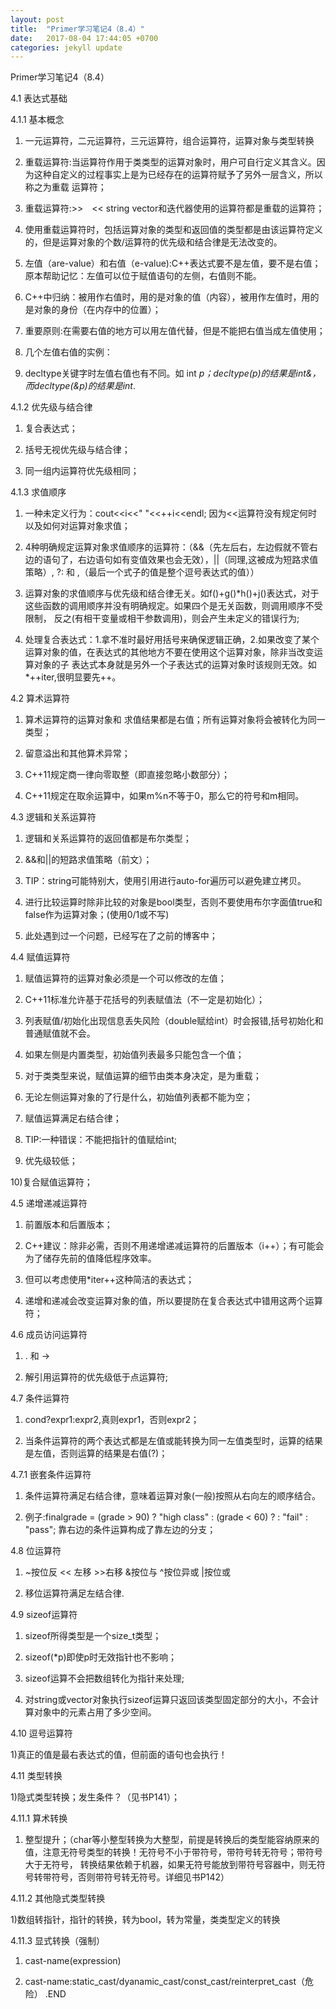 ```yaml
---
layout: post
title:  "Primer学习笔记4（8.4）"
date:   2017-08-04 17:44:05 +0700
categories: jekyll update
---
```

Primer学习笔记4（8.4）

4.1 表达式基础

4.1.1 基本概念

1) 一元运算符，二元运算符，三元运算符，组合运算符，运算对象与类型转换

2) 重载运算符:当运算符作用于类类型的运算对象时，用户可自行定义其含义。因为这种自定义的过程事实上是为已经存在的运算符赋予了另外一层含义，所以称之为重载
运算符；

3) 重载运算符:>>　<< string vector和迭代器使用的运算符都是重载的运算符；

4) 使用重载运算符时，包括运算对象的类型和返回值的类型都是由该运算符定义的，但是运算对象的个数/运算符的优先级和结合律是无法改变的。

5) 左值（are-value）和右值（e-value):C++表达式要不是左值，要不是右值；原本帮助记忆：左值可以位于赋值语句的左侧，右值则不能。

6) C++中归纳：被用作右值时，用的是对象的值（内容），被用作左值时，用的是对象的身份（在内存中的位置）；

7) 重要原则:在需要右值的地方可以用左值代替，但是不能把右值当成左值使用；

8) 几个左值右值的实例：

9) decltype关键字时左值右值也有不同。如 int *p；decltype(*p)的结果是int&，而decltype(&p)的结果是int**.

4.1.2 优先级与结合律

1) 复合表达式；

2) 括号无视优先级与结合律；

3) 同一组内运算符优先级相同；

4.1.3 求值顺序

1) 一种未定义行为：cout<<i<<" "<<++i<<endl; 因为<<运算符没有规定何时以及如何对运算对象求值；

2) 4种明确规定运算对象求值顺序的运算符：（&&（先左后右，左边假就不管右边的语句了，右边语句如有变值效果也会无效），||（同理,这被成为短路求值策略）, 
?: 和 ,（最后一个式子的值是整个逗号表达式的值））

3) 运算对象的求值顺序与优先级和结合律无关。如f()+g()*h()+j()表达式，对于这些函数的调用顺序并没有明确规定。如果四个是无关函数，则调用顺序不受限制，
反之(有相干变量或相干参数调用)，则会产生未定义的错误行为;

4) 处理复合表达式：1.拿不准时最好用括号来确保逻辑正确，2.如果改变了某个运算对象的值，在表达式的其他地方不要在使用这个运算对象，除非当改变运算对象的子
表达式本身就是另外一个子表达式的运算对象时该规则无效。如*++iter,很明显要先++。

4.2 算术运算符

1) 算术运算符的运算对象和 求值结果都是右值；所有运算对象将会被转化为同一类型；

2) 留意溢出和其他算术异常；

3) C++11规定商一律向零取整（即直接忽略小数部分）；

4) C++11规定在取余运算中，如果m%n不等于0，那么它的符号和m相同。

4.3 逻辑和关系运算符

1) 逻辑和关系运算符的返回值都是布尔类型；

2) &&和||的短路求值策略（前文）；

3) TIP：string可能特别大，使用引用进行auto-for遍历可以避免建立拷贝。

4) 进行比较运算时除非比较的对象是bool类型，否则不要使用布尔字面值true和false作为运算对象；(使用0/1或不写)

5) 此处遇到过一个问题，已经写在了之前的博客中；

4.4 赋值运算符

1) 赋值运算符的运算对象必须是一个可以修改的左值；

2) C++11标准允许基于花括号的列表赋值法（不一定是初始化）；

3) 列表赋值/初始化出现信息丢失风险（double赋给int）时会报错,括号初始化和普通赋值就不会。

4) 如果左侧是内置类型，初始值列表最多只能包含一个值；

5) 对于类类型来说，赋值运算的细节由类本身决定，是为重载；

6) 无论左侧运算对象的了行是什么，初始值列表都不能为空；

7) 赋值运算满足右结合律；

8) TIP:一种错误：不能把指针的值赋给int;

9) 优先级较低；

10)复合赋值运算符；

4.5 递增递减运算符

1) 前置版本和后置版本；

2) C++建议：除非必需，否则不用递增递减运算符的后置版本（i++）；有可能会为了储存先前的值降低程序效率。

3) 但可以考虑使用*iter++这种简洁的表达式；

4) 递增和递减会改变运算对象的值，所以要提防在复合表达式中错用这两个运算符；

4.6 成员访问运算符

1) . 和 ->

2) 解引用运算符的优先级低于点运算符;

4.7 条件运算符

1) cond?expr1:expr2,真则expr1，否则expr2；

2) 当条件运算符的两个表达式都是左值或能转换为同一左值类型时，运算的结果是左值，否则运算的结果是右值(?)；

4.7.1 嵌套条件运算符

1) 条件运算符满足右结合律，意味着运算对象(一般)按照从右向左的顺序结合。

2) 例子:finalgrade = (grade > 90) ? "high class" : (grade < 60) ? : "fail" : "pass"; 靠右边的条件运算构成了靠左边的分支；

4.8 位运算符

1) ~按位反 << 左移 >>右移 &按位与 ^按位异或 |按位或

2) 移位运算符满足左结合律.

4.9 sizeof运算符

1) sizeof所得类型是一个size_t类型；

2) sizeof(*p)即使p时无效指针也不影响；

3) sizeof运算不会把数组转化为指针来处理;

4) 对string或vector对象执行sizeof运算只返回该类型固定部分的大小，不会计算对象中的元素占用了多少空间。

4.10 逗号运算符

1)真正的值是最右表达式的值，但前面的语句也会执行！

4.11 类型转换

1)隐式类型转换；发生条件？（见书P141）；

4.11.1 算术转换

1) 整型提升；（char等小整型转换为大整型，前提是转换后的类型能容纳原来的值，注意无符号类型的转换！无符号不小于带符号，带符号转无符号；带符号大于无符号，
转换结果依赖于机器，如果无符号能放到带符号容器中，则无符号转带符号，否则带符号转无符号。详细见书P142）

4.11.2 其他隐式类型转换

1)数组转指针，指针的转换，转为bool，转为常量，类类型定义的转换

4.11.3 显式转换（强制）

1) cast-name<type>(expression)

2) cast-name:static_cast/dyanamic_cast/const_cast/reinterpret_cast（危险）
.END


[jekyll-docs]: http://jekyllrb.com/docs/home
[jekyll-gh]:   https://github.com/jekyll/jekyll
[jekyll-talk]: https://talk.jekyllrb.com/
